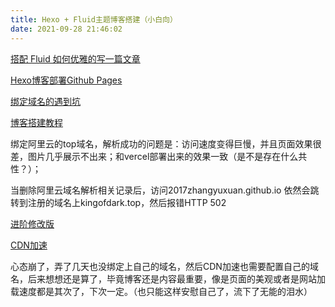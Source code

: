 ```yaml
---
title: Hexo + Fluid主题博客搭建（小白向）
date: 2021-09-28 21:46:02
---
```




[搭配 Fluid 如何优雅的写一篇文章](https://hexo.fluid-dev.com/posts/fluid-write/)

[Hexo博客部署Github Pages](https://www.cnblogs.com/mfrank/p/12829882.html)

[绑定域名的遇到坑](https://blog.csdn.net/i_do_not_know_you/article/details/105594269)

[博客搭建教程](https://evenweiss.github.io/2021-08-02-blog-building/#%E4%B8%80%E3%80%81Github-Pages-%E4%BB%8B%E7%BB%8D%E5%8F%8A%E9%85%8D%E7%BD%AE)

绑定阿里云的top域名，解析成功的问题是：访问速度变得巨慢，并且页面效果很差，图片几乎展示不出来；和vercel部署出来的效果一致（是不是存在什么共性？）；

当删除阿里云域名解析相关记录后，访问2017zhangyuxuan.github.io 依然会跳转到注册的域名上kingofdark.top，然后报错HTTP 502

[进阶修改版](https://github.com/qixa/hexo-theme-fluid-mod#%E8%AF%A6%E7%BB%86%E4%BF%AE%E6%94%B9%E4%BF%A1%E6%81%AF)

[CDN加速](https://www.julydate.com/post/60859300/#%E6%80%BB%E7%BB%93)



心态崩了，弄了几天也没绑定上自己的域名，然后CDN加速也需要配置自己的域名，后来想想还是算了，毕竟博客还是内容最重要，像是页面的美观或者是网站加载速度都是其次了，下次一定。（也只能这样安慰自己了，流下了无能的泪水）


